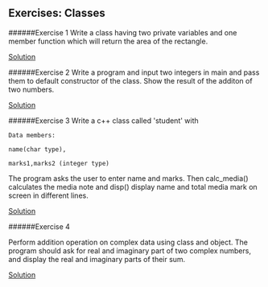 ## Exercises: Classes

######Exercise 1
Write a class having two private variables and one member function which will return the area of the rectangle.

[Solution](../code/7.Pointers/e_7.1.cpp)


######Exercise 2
Write a program and input two integers in main and pass them to default constructor of the class. Show the result of the additon of two numbers.

[Solution](../code/7.Pointers/e_7.2.cpp)

######Exercise 3
Write a c++ class called 'student' with
```
Data members:

name(char type),

marks1,marks2 (integer type)

```

The program asks the user to enter name and marks.
Then calc_media() calculates the media note and disp() display name and total media mark on screen in different lines.

[Solution](../code/7.Pointers/e_7.3.cpp)

######Exercise 4

Perform addition operation on complex data using class and object. The program should ask for real and imaginary part of two complex numbers, and display the real and imaginary parts of their sum.

[Solution](../code/7.Pointers/e_7.4.cpp)
